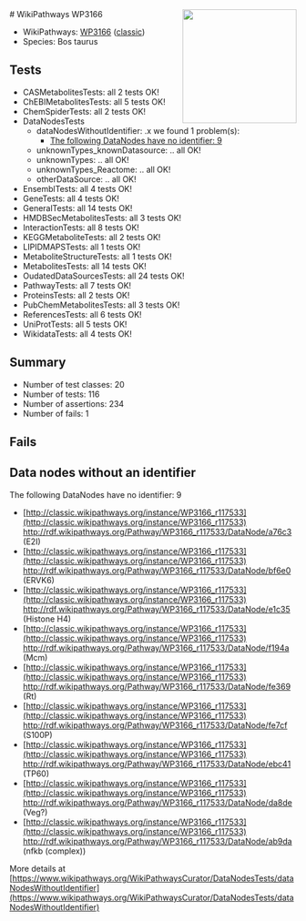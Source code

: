 <img style="float: right; width: 200px" src="https://upload.wikimedia.org/wikipedia/commons/thumb/8/83/Wplogo_with_text_500.png/640px-Wplogo_with_text_500.png" />
# WikiPathways WP3166

* WikiPathways: [WP3166](https://wikipathways.org/pathways/WP3166) ([classic](https://classic.wikipathways.org/instance/WP3166))
* Species: Bos taurus
## Tests
* CASMetabolitesTests: all 2 tests OK!
* ChEBIMetabolitesTests: all 5 tests OK!
* ChemSpiderTests: all 2 tests OK!
* DataNodesTests
    * dataNodesWithoutIdentifier: .x we found 1 problem(s):
        * [The following DataNodes have no identifier: 9](#d2d32fa8)
    * unknownTypes_knownDatasource: .. all OK!
    * unknownTypes: .. all OK!
    * unknownTypes_Reactome: .. all OK!
    * otherDataSource: .. all OK!
* EnsemblTests: all 4 tests OK!
* GeneTests: all 4 tests OK!
* GeneralTests: all 14 tests OK!
* HMDBSecMetabolitesTests: all 3 tests OK!
* InteractionTests: all 8 tests OK!
* KEGGMetaboliteTests: all 2 tests OK!
* LIPIDMAPSTests: all 1 tests OK!
* MetaboliteStructureTests: all 1 tests OK!
* MetabolitesTests: all 14 tests OK!
* OudatedDataSourcesTests: all 24 tests OK!
* PathwayTests: all 7 tests OK!
* ProteinsTests: all 2 tests OK!
* PubChemMetabolitesTests: all 3 tests OK!
* ReferencesTests: all 6 tests OK!
* UniProtTests: all 5 tests OK!
* WikidataTests: all 4 tests OK!


## Summary

* Number of test classes: 20
* Number of tests: 116
* Number of assertions: 234
* Number of fails: 1

## Fails

<a name="d2d32fa8" />

## Data nodes without an identifier

The following DataNodes have no identifier: 9

* [http://classic.wikipathways.org/instance/WP3166_r117533](http://classic.wikipathways.org/instance/WP3166_r117533) http://rdf.wikipathways.org/Pathway/WP3166_r117533/DataNode/a76c3 (E2I)
* [http://classic.wikipathways.org/instance/WP3166_r117533](http://classic.wikipathways.org/instance/WP3166_r117533) http://rdf.wikipathways.org/Pathway/WP3166_r117533/DataNode/bf6e0 (ERVK6)
* [http://classic.wikipathways.org/instance/WP3166_r117533](http://classic.wikipathways.org/instance/WP3166_r117533) http://rdf.wikipathways.org/Pathway/WP3166_r117533/DataNode/e1c35 (Histone H4)
* [http://classic.wikipathways.org/instance/WP3166_r117533](http://classic.wikipathways.org/instance/WP3166_r117533) http://rdf.wikipathways.org/Pathway/WP3166_r117533/DataNode/f194a (Mcm)
* [http://classic.wikipathways.org/instance/WP3166_r117533](http://classic.wikipathways.org/instance/WP3166_r117533) http://rdf.wikipathways.org/Pathway/WP3166_r117533/DataNode/fe369 (Rt)
* [http://classic.wikipathways.org/instance/WP3166_r117533](http://classic.wikipathways.org/instance/WP3166_r117533) http://rdf.wikipathways.org/Pathway/WP3166_r117533/DataNode/fe7cf (S100P)
* [http://classic.wikipathways.org/instance/WP3166_r117533](http://classic.wikipathways.org/instance/WP3166_r117533) http://rdf.wikipathways.org/Pathway/WP3166_r117533/DataNode/ebc41 (TP60)
* [http://classic.wikipathways.org/instance/WP3166_r117533](http://classic.wikipathways.org/instance/WP3166_r117533) http://rdf.wikipathways.org/Pathway/WP3166_r117533/DataNode/da8de (Veg?)
* [http://classic.wikipathways.org/instance/WP3166_r117533](http://classic.wikipathways.org/instance/WP3166_r117533) http://rdf.wikipathways.org/Pathway/WP3166_r117533/DataNode/ab9da (nfkb (complex))


More details at [https://www.wikipathways.org/WikiPathwaysCurator/DataNodesTests/dataNodesWithoutIdentifier](https://www.wikipathways.org/WikiPathwaysCurator/DataNodesTests/dataNodesWithoutIdentifier)


